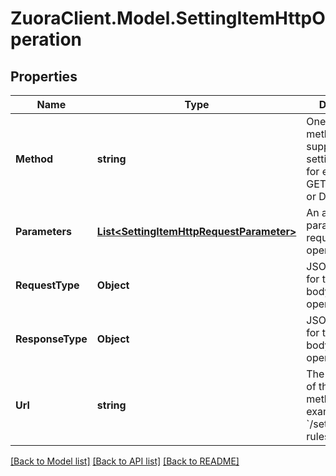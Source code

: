 # ZuoraClient.Model.SettingItemHttpOperation

## Properties

Name | Type | Description | Notes
------------ | ------------- | ------------- | -------------
**Method** | **string** | One of the HTTP methods supported by the setting endpoint, for example, GET,PUT,POST or DELETE. | [optional] 
**Parameters** | [**List&lt;SettingItemHttpRequestParameter&gt;**](SettingItemHttpRequestParameter.md) | An array of paramters required by this operation. | [optional] 
**RequestType** | **Object** | JSON Schema for the request body of this operation. | [optional] 
**ResponseType** | **Object** | JSON Schema for the response body of this operation. | [optional] 
**Url** | **string** | The endpoint url of the operation method. For example, &#x60;/settings/billing-rules&#x60;. | [optional] 

[[Back to Model list]](../README.md#documentation-for-models) [[Back to API list]](../README.md#documentation-for-api-endpoints) [[Back to README]](../README.md)

